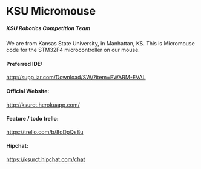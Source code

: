 KSU Micromouse
======
##### KSU Robotics Competition Team


We are from Kansas State University, in Manhattan, KS. This is Micromouse code for the STM32F4 microcontroller on our mouse.

#### Preferred IDE:
http://supp.iar.com/Download/SW/?item=EWARM-EVAL

#### Official Website: 
http://ksurct.herokuapp.com/

#### Feature / todo trello:
https://trello.com/b/8oDpQsBu

#### Hipchat:
https://ksurct.hipchat.com/chat

